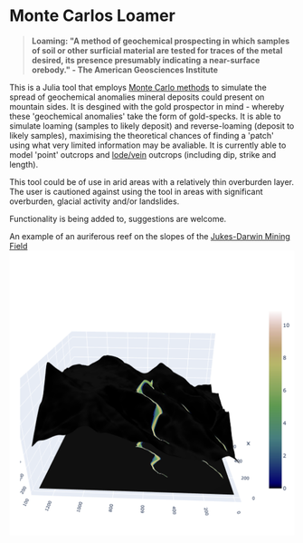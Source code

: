 # Monte Carlos Loamer

> __Loaming: "A method of geochemical prospecting in which samples of soil or other surficial material are tested for traces of the metal desired, its presence presumably indicating a near-surface orebody." - The American Geosciences Institute__

This is a Julia tool that employs [Monte Carlo methods](https://en.wikipedia.org/wiki/Monte_Carlo_method) to simulate the spread of geochemical anomalies mineral deposits could present on mountain sides. It is desgined with the gold prospector in mind - whereby these 'geochemical anomalies' take the form of gold-specks. It is able to simulate loaming (samples to likely deposit) and reverse-loaming (deposit to likely samples), maximising the theoretical chances of finding a 'patch' using what very limited information may be avaliable. It is currently able to model 'point' outcrops and [lode/vein](https://en.wikipedia.org/wiki/Lode) outcrops (including dip, strike and length). 

This tool could be of use in arid areas with a relatively thin overburden layer. The user is cautioned against using the tool in areas with significant overburden, glacial activity and/or landslides.

Functionality is being added to, suggestions are welcome.

An example of an auriferous reef on the slopes of the [Jukes-Darwin Mining Field](https://en.wikipedia.org/wiki/Mount_Jukes_mine_sites)
![An example of a auriferous reef](https://github.com/TSP66/Monte-Carlos-Loamer/blob/main/Images/Example_1.png)